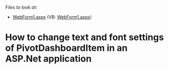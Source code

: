 <!-- default file list -->
*Files to look at*:

* [WebForm1.aspx](./CS/WebForm1.aspx) (VB: [WebForm1.aspx](./VB/WebForm1.aspx))
<!-- default file list end -->
# How to change text and font settings of PivotDashboardItem in an ASP.Net application

<br/>


